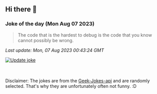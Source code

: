 ## Hi there 👋

### Joke of the day (Mon Aug 07 2023)
<!-- joke -->
>The code that is the hardest to debug is the code that you know cannot possibly be wrong.
<!-- /joke -->

*Last update: Mon, 07 Aug 2023 00:43:24 GMT*

[![Update joke](https://github.com/nclskfm/nclskfm/actions/workflows/joke.yml/badge.svg)](https://github.com/nclskfm/nclskfm/actions/workflows/joke.yml)

<br><br>
Disclaimer: The jokes are from the [Geek-Jokes-api](https://github.com/sameerkumar18/geek-joke-api) and are randomly selected. That's why they are unfortunately often not funny. :D
